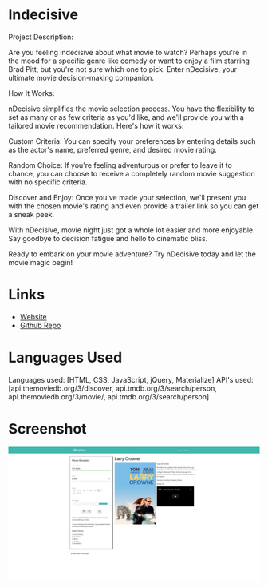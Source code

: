 # Indecisive

Project Description:

Are you feeling indecisive about what movie to watch? Perhaps you're in the mood for a specific genre like comedy or want to enjoy a film starring Brad Pitt, but you're not sure which one to pick. Enter nDecisive, your ultimate movie decision-making companion.

How It Works:

nDecisive simplifies the movie selection process. You have the flexibility to set as many or as few criteria as you'd like, and we'll provide you with a tailored movie recommendation. Here's how it works:

Custom Criteria: You can specify your preferences by entering details such as the actor's name, preferred genre, and desired movie rating.

Random Choice: If you're feeling adventurous or prefer to leave it to chance, you can choose to receive a completely random movie suggestion with no specific criteria.

Discover and Enjoy: Once you've made your selection, we'll present you with the chosen movie's rating and even provide a trailer link so you can get a sneak peek.

With nDecisive, movie night just got a whole lot easier and more enjoyable. Say goodbye to decision fatigue and hello to cinematic bliss.

Ready to embark on your movie adventure? Try nDecisive today and let the movie magic begin!

# Links

* [Website](https://maxhanson07.github.io/Indecisive/)
* [Github Repo](https://github.com/MaxHanson07/Indecisive)


# Languages Used

Languages used: [HTML, CSS, JavaScript, jQuery, Materialize]
API's used: [api.themoviedb.org/3/discover, api.tmdb.org/3/search/person, api.themoviedb.org/3/movie/, api.tmdb.org/3/search/person]

# Screenshot

![App screenshot](screenshot.png)
